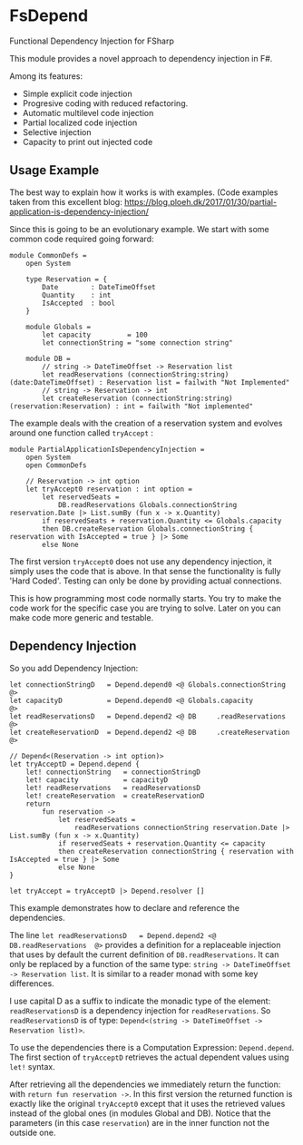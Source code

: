 # FsDepend
Functional Dependency Injection for FSharp

This module provides a novel approach to dependency injection in F#.

Among its features:
- Simple explicit code injection
- Progresive coding with reduced refactoring.
- Automatic multilevel code injection
- Partial localized code injection
- Selective injection
- Capacity to print out injected code

## Usage Example
The best way to explain how it works is with examples. 
(Code examples taken from this excellent blog:
https://blog.ploeh.dk/2017/01/30/partial-application-is-dependency-injection/

Since this is going to be an evolutionary example. We start with  some common code required going forward:

    module CommonDefs =
        open System

        type Reservation = {
            Date        : DateTimeOffset
            Quantity    : int
            IsAccepted  : bool
        }

        module Globals =
            let capacity         = 100
            let connectionString = "some connection string"

        module DB =
            // string -> DateTimeOffset -> Reservation list
            let readReservations (connectionString:string) (date:DateTimeOffset) : Reservation list = failwith "Not Implemented"
            // string -> Reservation -> int
            let createReservation (connectionString:string) (reservation:Reservation) : int = failwith "Not implemented"

The example deals with the creation of a reservation system and evolves around one function called `tryAccept` :

    module PartialApplicationIsDependencyInjection =
        open System
        open CommonDefs

        // Reservation -> int option
        let tryAccept0 reservation : int option =
            let reservedSeats =
                DB.readReservations Globals.connectionString reservation.Date |> List.sumBy (fun x -> x.Quantity)
            if reservedSeats + reservation.Quantity <= Globals.capacity
            then DB.createReservation Globals.connectionString { reservation with IsAccepted = true } |> Some
            else None

The first version `tryAccept0` does not use any dependency injection, it simply uses the code that is above. In that sense the functionality is fully 'Hard Coded'. Testing can only be done by providing actual connections.

This is how programming most code normally starts. 
You try to make the code work for the specific case you are trying to solve.
Later on you can make code more generic and testable.

## Dependency Injection

So you add Dependency Injection:

    let connectionStringD   = Depend.depend0 <@ Globals.connectionString  @>
    let capacityD           = Depend.depend0 <@ Globals.capacity          @>
    let readReservationsD   = Depend.depend2 <@ DB     .readReservations  @>
    let createReservationD  = Depend.depend2 <@ DB     .createReservation @>

    // Depend<(Reservation -> int option)>
    let tryAcceptD = Depend.depend {
        let! connectionString   = connectionStringD
        let! capacity           = capacityD
        let! readReservations   = readReservationsD
        let! createReservation  = createReservationD
        return
            fun reservation ->
                let reservedSeats =
                    readReservations connectionString reservation.Date |> List.sumBy (fun x -> x.Quantity)
                if reservedSeats + reservation.Quantity <= capacity
                then createReservation connectionString { reservation with IsAccepted = true } |> Some
                else None
    }

    let tryAccept = tryAcceptD |> Depend.resolver []

This example demonstrates how to declare and reference the dependencies.

The line `let readReservationsD   = Depend.depend2 <@ DB.readReservations  @>` provides a definition for a replaceable 
injection that uses by default the current definition of `DB.readReservations`. It can only be replaced by a function of the same type: `string -> DateTimeOffset -> Reservation list`. It is similar to a reader monad with some key differences.

I use capital D as a suffix to indicate the monadic type of the element: `readReservationsD` is a dependency injection
for `readReservations`. So `readReservationsD` is of type: `Depend<(string -> DateTimeOffset -> Reservation list)>`.

To use the dependencies there is a Computation Expression: `Depend.depend`. The first section of `tryAcceptD` retrieves the actual dependent values using `let!` syntax. 

After retrieving all the dependencies we immediately return the function: with `return fun reservation ->`. In this first version the returned function is exactly like the original `tryAccept0` except that it uses the retrieved values instead of the global ones (in modules Global and DB). Notice that the parameters (in this case `reservation`) are in the inner function not the outside one.


